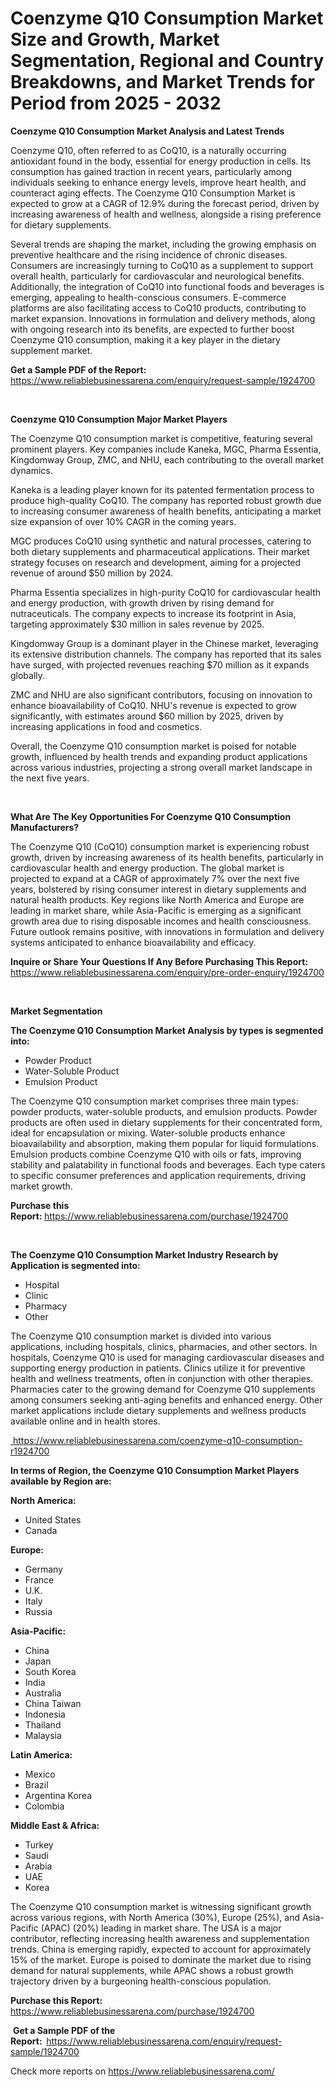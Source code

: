 <p><h1>Coenzyme Q10 Consumption Market Size and Growth, Market Segmentation, Regional and Country Breakdowns, and Market Trends for Period from 2025 -  2032</h1></p><p><strong>Coenzyme Q10 Consumption Market Analysis and Latest Trends</strong></p>
<p><p>Coenzyme Q10, often referred to as CoQ10, is a naturally occurring antioxidant found in the body, essential for energy production in cells. Its consumption has gained traction in recent years, particularly among individuals seeking to enhance energy levels, improve heart health, and counteract aging effects. The Coenzyme Q10 Consumption Market is expected to grow at a CAGR of 12.9% during the forecast period, driven by increasing awareness of health and wellness, alongside a rising preference for dietary supplements.</p><p>Several trends are shaping the market, including the growing emphasis on preventive healthcare and the rising incidence of chronic diseases. Consumers are increasingly turning to CoQ10 as a supplement to support overall health, particularly for cardiovascular and neurological benefits. Additionally, the integration of CoQ10 into functional foods and beverages is emerging, appealing to health-conscious consumers. E-commerce platforms are also facilitating access to CoQ10 products, contributing to market expansion. Innovations in formulation and delivery methods, along with ongoing research into its benefits, are expected to further boost Coenzyme Q10 consumption, making it a key player in the dietary supplement market.</p></p>
<p><strong>Get a Sample PDF of the Report:&nbsp;</strong> <a href="https://www.reliablebusinessarena.com/enquiry/request-sample/1924700?utm_campaign=2016&utm_medium=2&utm_source=Github&utm_content=ia&utm_term=14012025&utm_id=coenzyme-q10-consumption">https://www.reliablebusinessarena.com/enquiry/request-sample/1924700</a></p>
<p>&nbsp;</p>
<p><strong>Coenzyme Q10 Consumption Major Market Players</strong></p>
<p><p>The Coenzyme Q10 consumption market is competitive, featuring several prominent players. Key companies include Kaneka, MGC, Pharma Essentia, Kingdomway Group, ZMC, and NHU, each contributing to the overall market dynamics.</p><p>Kaneka is a leading player known for its patented fermentation process to produce high-quality CoQ10. The company has reported robust growth due to increasing consumer awareness of health benefits, anticipating a market size expansion of over 10% CAGR in the coming years.</p><p>MGC produces CoQ10 using synthetic and natural processes, catering to both dietary supplements and pharmaceutical applications. Their market strategy focuses on research and development, aiming for a projected revenue of around $50 million by 2024.</p><p>Pharma Essentia specializes in high-purity CoQ10 for cardiovascular health and energy production, with growth driven by rising demand for nutraceuticals. The company expects to increase its footprint in Asia, targeting approximately $30 million in sales revenue by 2025.</p><p>Kingdomway Group is a dominant player in the Chinese market, leveraging its extensive distribution channels. The company has reported that its sales have surged, with projected revenues reaching $70 million as it expands globally.</p><p>ZMC and NHU are also significant contributors, focusing on innovation to enhance bioavailability of CoQ10. NHU's revenue is expected to grow significantly, with estimates around $60 million by 2025, driven by increasing applications in food and cosmetics.</p><p>Overall, the Coenzyme Q10 consumption market is poised for notable growth, influenced by health trends and expanding product applications across various industries, projecting a strong overall market landscape in the next five years.</p></p>
<p>&nbsp;</p>
<p><strong>What Are The Key Opportunities For Coenzyme Q10 Consumption Manufacturers?</strong></p>
<p><p>The Coenzyme Q10 (CoQ10) consumption market is experiencing robust growth, driven by increasing awareness of its health benefits, particularly in cardiovascular health and energy production. The global market is projected to expand at a CAGR of approximately 7% over the next five years, bolstered by rising consumer interest in dietary supplements and natural health products. Key regions like North America and Europe are leading in market share, while Asia-Pacific is emerging as a significant growth area due to rising disposable incomes and health consciousness. Future outlook remains positive, with innovations in formulation and delivery systems anticipated to enhance bioavailability and efficacy.</p></p>
<p><strong>Inquire or Share Your Questions If Any Before Purchasing This Report:</strong> <a href="https://www.reliablebusinessarena.com/enquiry/pre-order-enquiry/1924700?utm_campaign=2016&utm_medium=2&utm_source=Github&utm_content=ia&utm_term=14012025&utm_id=coenzyme-q10-consumption">https://www.reliablebusinessarena.com/enquiry/pre-order-enquiry/1924700</a></p>
<p>&nbsp;</p>
<p><strong>Market Segmentation</strong></p>
<p><strong>The Coenzyme Q10 Consumption Market Analysis by types is segmented into:</strong></p>
<p><ul><li>Powder Product</li><li>Water-Soluble Product</li><li>Emulsion Product</li></ul></p>
<p><p>The Coenzyme Q10 consumption market comprises three main types: powder products, water-soluble products, and emulsion products. Powder products are often used in dietary supplements for their concentrated form, ideal for encapsulation or mixing. Water-soluble products enhance bioavailability and absorption, making them popular for liquid formulations. Emulsion products combine Coenzyme Q10 with oils or fats, improving stability and palatability in functional foods and beverages. Each type caters to specific consumer preferences and application requirements, driving market growth.</p></p>
<p><strong>Purchase this Report:&nbsp;</strong><a href="https://www.reliablebusinessarena.com/purchase/1924700?utm_campaign=2016&utm_medium=2&utm_source=Github&utm_content=ia&utm_term=14012025&utm_id=coenzyme-q10-consumption">https://www.reliablebusinessarena.com/purchase/1924700</a></p>
<p>&nbsp;</p>
<p><strong>The Coenzyme Q10 Consumption Market Industry Research by Application is segmented into:</strong></p>
<p><ul><li>Hospital</li><li>Clinic</li><li>Pharmacy</li><li>Other</li></ul></p>
<p><p>The Coenzyme Q10 consumption market is divided into various applications, including hospitals, clinics, pharmacies, and other sectors. In hospitals, Coenzyme Q10 is used for managing cardiovascular diseases and supporting energy production in patients. Clinics utilize it for preventive health and wellness treatments, often in conjunction with other therapies. Pharmacies cater to the growing demand for Coenzyme Q10 supplements among consumers seeking anti-aging benefits and enhanced energy. Other market applications include dietary supplements and wellness products available online and in health stores.</p></p>
<p><a href="https://www.reliablebusinessarena.com/coenzyme-q10-consumption-r1924700?utm_campaign=2016&utm_medium=2&utm_source=Github&utm_content=ia&utm_term=14012025&utm_id=coenzyme-q10-consumption">&nbsp;https://www.reliablebusinessarena.com/coenzyme-q10-consumption-r1924700</a></p>
<p><strong>In terms of Region, the Coenzyme Q10 Consumption Market Players available by Region are:</strong></p>
<p>
    <p> <strong> North America: </strong>
        <ul>
            <li>United States</li>
            <li>Canada</li>
        </ul>
        </p> 
    <p> <strong> Europe: </strong>
        <ul>
            <li>Germany</li>
            <li>France</li>
            <li>U.K.</li>
            <li>Italy</li>
            <li>Russia</li>
        </ul>
        </p> 
    <p> <strong> Asia-Pacific: </strong>
        <ul>
            <li>China</li>
            <li>Japan</li>
            <li>South Korea</li>
            <li>India</li>
            <li>Australia</li>
            <li>China Taiwan</li>
            <li>Indonesia</li>
            <li>Thailand</li>
            <li>Malaysia</li>
        </ul>
        </p> 
    <p> <strong> Latin America: </strong>
        <ul>
            <li>Mexico</li>
            <li>Brazil</li>
            <li>Argentina Korea</li>
            <li>Colombia</li>
        </ul>
        </p> 
    <p> <strong> Middle East & Africa: </strong>
        <ul>
            <li>Turkey</li>
            <li>Saudi</li>
            <li>Arabia</li>
            <li>UAE</li>
            <li>Korea</li>
        </ul>
    </p>
    </p>
<p><p>The Coenzyme Q10 consumption market is witnessing significant growth across various regions, with North America (30%), Europe (25%), and Asia-Pacific (APAC) (20%) leading in market share. The USA is a major contributor, reflecting increasing health awareness and supplementation trends. China is emerging rapidly, expected to account for approximately 15% of the market. Europe is poised to dominate the market due to rising demand for natural supplements, while APAC shows a robust growth trajectory driven by a burgeoning health-conscious population.</p></p>
<p><strong>Purchase this Report: </strong><a href="https://www.reliablebusinessarena.com/purchase/1924700?utm_campaign=2016&utm_medium=2&utm_source=Github&utm_content=ia&utm_term=14012025&utm_id=coenzyme-q10-consumption">https://www.reliablebusinessarena.com/purchase/1924700</a></p>
<p>&nbsp;<strong>Get a Sample PDF of the Report:&nbsp;&nbsp;</strong><a href="https://www.reliablebusinessarena.com/enquiry/request-sample/1924700?utm_campaign=2016&utm_medium=2&utm_source=Github&utm_content=ia&utm_term=14012025&utm_id=coenzyme-q10-consumption">https://www.reliablebusinessarena.com/enquiry/request-sample/1924700</a></p>
<p><strong></strong></p>
<p>Check more reports on <a href="https://www.reliablebusinessarena.com/?utm_campaign=2016&utm_medium=2&utm_source=Github&utm_content=ia&utm_term=14012025&utm_id=coenzyme-q10-consumption">https://www.reliablebusinessarena.com/</a></p>